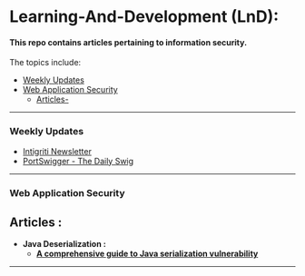 # Learning-And-Development (LnD):

#### This repo contains articles pertaining to information security.

The topics include:

- [Weekly Updates](#weekly-updates)
- [Web Application Security](#web-application-security)
	- [Articles-](#articles)

----------
### Weekly Updates
- [Intigriti Newsletter](https://blog.intigriti.com/)
- [PortSwigger - The Daily Swig](https://portswigger.net/daily-swig)

----------

### Web Application Security

## Articles :

- **Java Deserialization :** 
	- **[A comprehensive guide to Java serialization vulnerability](https://medium.com/bugbountywriteup/a-comprehensive-guide-to-java-serialization-vulnerability-18fad6e37b64)**

----------
